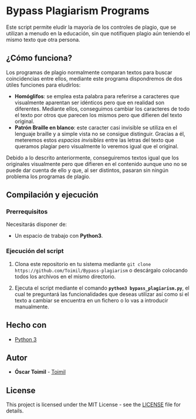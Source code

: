 # Bypass Plagiarism Programs

Este script permite eludir la mayoría de los controles de plagio, que se utilizan a menudo en la educación, sin que notifiquen plagio aún teniendo el mismo texto que otra persona.

## ¿Cómo funciona?

Los programas de plagio normalmente comparan textos para buscar coincidencias entre ellos, mediante este programa dispondremos de dos útiles funciones para eludirlos:
* **Homóglifos**: se emplea esta palabra para referirse a caracteres que visualmente aparentan ser idénticos pero que en realidad son diferentes. Mediante ellos, conseguimos cambiar los caracteres de todo el texto por otros que parecen los mismos pero que difieren del texto original.
* **Patrón Braille en blanco**: este caracter casi invisible se utiliza en el lenguaje braille y a simple vista no se consigue distinguir. Gracias a él, meteremos estos *espacios invisibles* entre las letras del texto que queramos plagiar pero visualmente lo veremos igual que el original.

Debido a lo descrito anteriormente, conseguiremos textos igual que los originales visualmente pero que difieren en el contenido aunque uno no se puede dar cuenta de ello y que, al ser distintos, pasaran sin ningún problema los programas de plagio.

## Compilación y ejecución

### Prerrequisitos

Necesitarás disponer de:

* Un espacio de trabajo con **Python3**.


### Ejecución del script

1. Clona este repositorio en tu sistema mediante ```git clone https://github.com/Toimil/Bypass-plagiarism``` o descárgalo colocando todos los archivos en el mismo directorio.

2. Ejecuta el script mediante el comando **```python3 bypass_plagiarism.py```**, el cual te preguntará las funcionalidades que deseas utilizar así como si el texto a cambiar se encuentra en un fichero o lo vas a introducir manualmente.


## Hecho con

* [Python 3](https://www.python.org/)

## Autor

* **Óscar Toimil** - [Toimil](https://github.com/Toimil)

## License

This project is licensed under the MIT License - see the [LICENSE](LICENSE) file for details.
